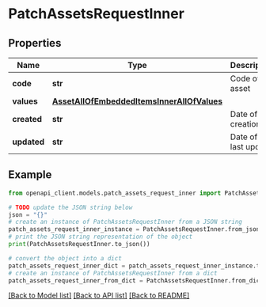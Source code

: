 # PatchAssetsRequestInner


## Properties

Name | Type | Description | Notes
------------ | ------------- | ------------- | -------------
**code** | **str** | Code of the asset | 
**values** | [**AssetAllOfEmbeddedItemsInnerAllOfValues**](AssetAllOfEmbeddedItemsInnerAllOfValues.md) |  | [optional] 
**created** | **str** | Date of creation | [optional] 
**updated** | **str** | Date of the last update | [optional] 

## Example

```python
from openapi_client.models.patch_assets_request_inner import PatchAssetsRequestInner

# TODO update the JSON string below
json = "{}"
# create an instance of PatchAssetsRequestInner from a JSON string
patch_assets_request_inner_instance = PatchAssetsRequestInner.from_json(json)
# print the JSON string representation of the object
print(PatchAssetsRequestInner.to_json())

# convert the object into a dict
patch_assets_request_inner_dict = patch_assets_request_inner_instance.to_dict()
# create an instance of PatchAssetsRequestInner from a dict
patch_assets_request_inner_from_dict = PatchAssetsRequestInner.from_dict(patch_assets_request_inner_dict)
```
[[Back to Model list]](../README.md#documentation-for-models) [[Back to API list]](../README.md#documentation-for-api-endpoints) [[Back to README]](../README.md)


